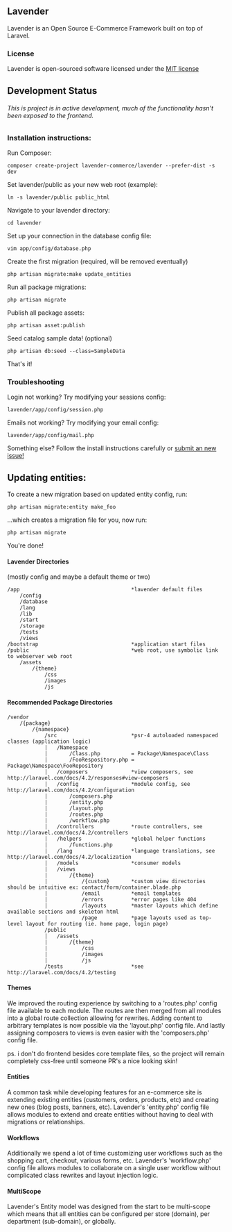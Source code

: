 ## Lavender

Lavender is an Open Source E-Commerce Framework built on top of Laravel.

### License

Lavender is open-sourced software licensed under the [MIT license](http://opensource.org/licenses/MIT)

## Development Status

###### This is project is in active development, much of the functionality hasn't been exposed to the frontend.


### Installation instructions:

Run Composer:

    composer create-project lavender-commerce/lavender --prefer-dist -s dev

Set lavender/public as your new web root (example):

    ln -s lavender/public public_html
    
Navigate to your lavender directory:

    cd lavender

Set up your connection in the database config file:

    vim app/config/database.php

Create the first migration (required, will be removed eventually)

    php artisan migrate:make update_entities

Run all package migrations:

    php artisan migrate
    
Publish all package assets:

    php artisan asset:publish
    
Seed catalog sample data! (optional)

    php artisan db:seed --class=SampleData

That's it!


### Troubleshooting
Login not working? Try modifying your sessions config:

    lavender/app/config/session.php

Emails not working? Try modifying your email config:

    lavender/app/config/mail.php

Something else? Follow the install instructions carefully or [submit an new issue!](https://github.com/lavender/lavender/issues/new)


## Updating entities:

To create a new migration based on updated entity config, run:

    php artisan migrate:entity make_foo

...which creates a migration file for you, now run:

    php artisan migrate

You're done!


#### Lavender Directories

(mostly config and maybe a default theme or two)

    /app                                    *lavender default files
        /config
        /database
        /lang
        /lib
        /start
        /storage
        /tests
        /views
    /bootstrap                              *application start files
    /public                                 *web root, use symbolic link to webserver web root
        /assets
            /{theme}
                /css
                /images
                /js

#### Recommended Package Directories

    /vendor
        /{package}
            /{namespace}
                /src                        *psr-4 autoloaded namespaced classes (application logic)
                |   /Namespace
                |       /Class.php          = Package\Namespace\Class
                |       /FooRespository.php = Package\Namespace\FooRepository
                |   /composers              *view composers, see http://laravel.com/docs/4.2/responses#view-composers
                |   /config                 *module config, see http://laravel.com/docs/4.2/configuration
                |       /composers.php
                |       /entity.php
                |       /layout.php
                |       /routes.php
                |       /workflow.php
                |   /controllers            *route controllers, see http://laravel.com/docs/4.2/controllers
                |   /helpers                *global helper functions
                |       /functions.php
                |   /lang                   *language translations, see http://laravel.com/docs/4.2/localization
                |   /models                 *consumer models
                |   /views
                |       /{theme}
                |           /{custom}       *custom view directories should be intuitive ex: contact/form/container.blade.php
                |           /email          *email templates
                |           /errors         *error pages like 404
                |           /layouts        *master layouts which define available sections and skeleton html
                |           /page           *page layouts used as top-level layout for routing (ie. home page, login page)
                /public
                |   /assets
                |       /{theme}
                |           /css
                |           /images
                |           /js
                /tests                      *see http://laravel.com/docs/4.2/testing



#### Themes

We improved the routing experience by switching to a 'routes.php' config file available to each module. The routes are
then merged from all modules into a global route collection allowing for rewrites. Adding content to arbitrary templates
is now possible via the 'layout.php' config file. And lastly assigning composers to views is even easier with the
'composers.php' config file.

ps. i don't do frontend besides core template files, so the project will remain completely css-free until someone PR's a nice looking skin!

#### Entities

A common task while developing features for an e-commerce site is extending existing entities (customers, orders, products,
etc) and creating new ones (blog posts, banners, etc). Lavender's 'entity.php' config file allows modules to extend and
create entities without having to deal with migrations or relationships.

#### Workflows

Additionally we spend a lot of time customizing user workflows such as the shopping cart, checkout, various forms, etc.
Lavender's 'workflow.php' config file allows modules to collaborate on a single user workflow without complicated class
rewrites and layout injection logic.

#### MultiScope

Lavender's Entity model was designed from the start to be multi-scope which means that all entities can be configured
per store (domain), per department (sub-domain), or globally.